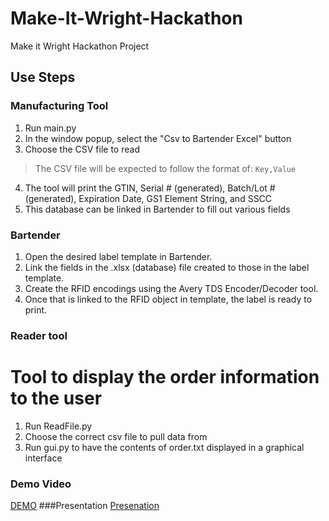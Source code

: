 # Make-It-Wright-Hackathon
Make it Wright Hackathon Project

## Use Steps
### Manufacturing Tool
1. Run main.py
2. In the window popup, select the "Csv to Bartender Excel" button
3. Choose the CSV file to read
> The CSV file will be expected to follow the format of:
```Key,Value```

4. The tool will print the GTIN, Serial # (generated), Batch/Lot # (generated), Expiration Date, GS1 Element String, and SSCC
5. This database can be linked in Bartender to fill out various fields

### Bartender
1. Open the desired label template in Bartender.
2. Link the fields in the .xlsx (database) file created to those in the label template.
3. Create the RFID encodings using the Avery TDS Encoder/Decoder tool.
4. Once that is linked to the RFID object in template, the label is ready to print.

### Reader tool
# Tool to display the order information to the user
1. Run ReadFile.py
2. Choose the correct csv file to pull data from
3. Run gui.py to have the contents of order.txt displayed in a graphical interface
### Demo Video
[DEMO](https://www.youtube.com/watch?v=g-MYScg8j3s)
###Presentation
[Presenation](https://www.youtube.com/shorts/L1xplSZxZXc)
